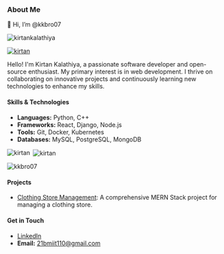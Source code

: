 

### About Me

👋 Hi, I’m @kkbro07
<p align="left"> <img src="https://komarev.com/ghpvc/?username=kkbro07&label=Profile%20views&color=0e75b6&style=flat" alt="kirtankalathiya" /> </p>

<p align="left"> <a href="https://github.com/ryo-ma/github-profile-trophy"><img src="https://github-profile-trophy.vercel.app/?username=kkbro07" alt="kirtan" /></a> </p>

Hello! I'm Kirtan Kalathiya, a passionate software developer and open-source enthusiast. My primary interest is in web development. I thrive on collaborating on innovative projects and continuously learning new technologies to enhance my skills.

#### Skills & Technologies
- **Languages:** Python, C++
- **Frameworks:** React, Django, Node.js
- **Tools:** Git, Docker, Kubernetes
- **Databases:** MySQL, PostgreSQL, MongoDB

<p><img align="left" src="https://github-readme-stats.vercel.app/api/top-langs?username=kkbro07&show_icons=true&locale=en&layout=compact" alt="kirtan" /></p>

<p>&nbsp;<img align="center" src="https://github-readme-stats.vercel.app/api?username=kkbro07&show_icons=true&locale=en" alt="kirtan" /></p>

<p><img align="center" src="https://github-readme-streak-stats.herokuapp.com/?user=kkbro07&" alt="kkbro07" /></p>

#### Projects
- [Clothing Store Management](https://github.com/kkbro07/cloth-shop.git): A comprehensive MERN Stack project for managing a clothing store.

#### Get in Touch
- [LinkedIn](https://www.linkedin.com/in/kirtankalathiya?utm_source=share&utm_campaign=share_via&utm_content=profile&utm_medium=android_app)
- **Email:** [21bmiit110@gmail.com](mailto:21bmiit110@gmail.com)
